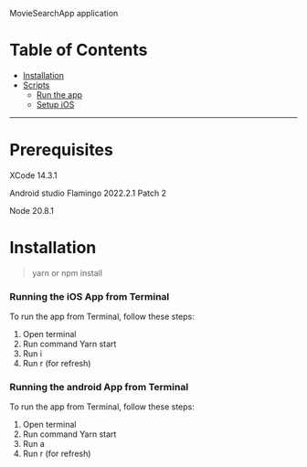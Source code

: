 MovieSearchApp application

# Table of Contents <!-- omit in toc -->

- [Installation](#installation-inbox_tray)
- [Scripts](#scripts-wrench)
  - [Run the app](#run-the-app)
  - [Setup iOS](#setup-ios)

---

# Prerequisites

XCode 14.3.1

Android studio Flamingo 2022.2.1 Patch 2

Node 20.8.1

# Installation

> yarn
or
> npm install

### Running the iOS App from Terminal

To run the app from Terminal, follow these steps:

1. Open terminal
2. Run command Yarn start
3. Run i
4. Run r (for refresh)


### Running the android App from Terminal

To run the app from Terminal, follow these steps:

1. Open terminal
2. Run command Yarn start
3. Run a
4. Run r (for refresh)

